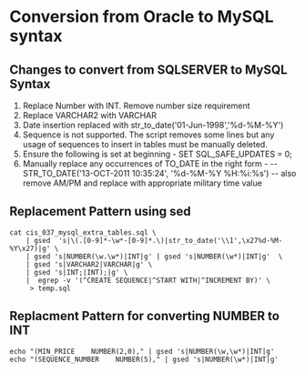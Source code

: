 
# Conversion from Oracle to MySQL syntax #

## Changes to convert from SQLSERVER to MySQL Syntax ##

1. Replace Number with INT. Remove number size requirement
2. Replace VARCHAR2 with VARCHAR
3. Date insertion replaced with  str_to_date('01-Jun-1998','%d-%M-%Y')
4. Sequence is not supported. The script removes some lines but any usage of sequences to insert in tables must be manually deleted.
5. Ensure the following is set at beginning - SET SQL_SAFE_UPDATES = 0;
6. Manually replace any occurrences of TO_DATE in the right form - -- STR_TO_DATE('13-OCT-2011 10:35:24', '%d-%M-%Y %H:%i:%s')
 -- also remove AM/PM and replace with appropriate military time value


## Replacement Pattern using sed ##

```
cat cis_037_mysql_extra_tables.sql \
    | gsed  's|\(.[0-9]*-\w*-[0-9]*.\)|str_to_date('\\1',\x27%d-%M-%Y\x27)|g' \
    | gsed 's|NUMBER(\w.\w*)|INT|g' | gsed 's|NUMBER(\w*)|INT|g'  \
    | gsed 's|VARCHAR2|VARCHAR|g' \
    | gsed 's|INT;|INT);|g' \
    |  egrep -v '(^CREATE SEQUENCE|^START WITH|^INCREMENT BY)' \
     > temp.sql
```

## Replacment Pattern for converting NUMBER to INT ##

```
echo "(MIN_PRICE    NUMBER(2,0)," | gsed 's|NUMBER(\w,\w*)|INT|g'
echo "(SEQUENCE_NUMBER    NUMBER(5)," | gsed 's|NUMBER(\w*)|INT|g'

```
